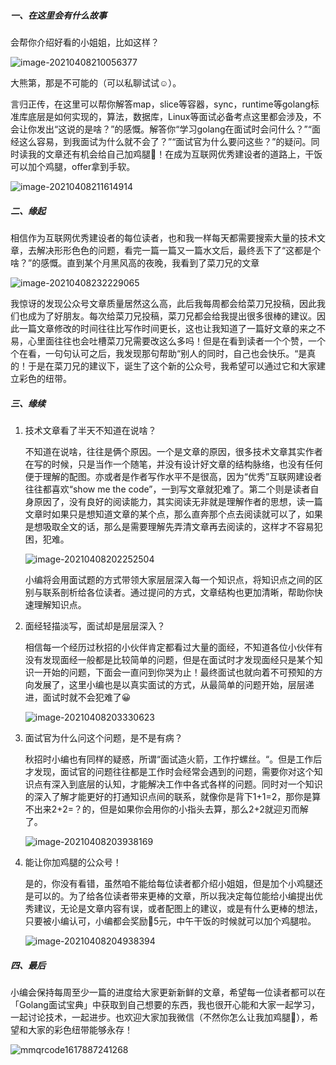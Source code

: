 ##### 一、在这里会有什么故事

会帮你介绍好看的小姐姐，比如这样？

![image-20210408210056377](image-20210408210056377.png)

大熊第，那是不可能的（可以私聊试试☺️）。

言归正传，在这里可以帮你解答map，slice等容器，sync，runtime等golang标准库底层是如何实现的，算法，数据库，Linux等面试必备考点这里都会涉及，不会让你发出“这说的是啥？”的感慨。解答你“学习golang在面试时会问什么？”“面经这么容易，到我面试为什么就不会了？”“面试官为什么要问这些？”的疑问。同时读我的文章还有机会给自己加鸡腿🍗！在成为互联网优秀建设者的道路上，干饭可以加个鸡腿，offer拿到手软。

![image-20210408211614914](image-20210408211614914.png)

##### 二、缘起

相信作为互联网优秀建设者的每位读者，也和我一样每天都需要搜索大量的技术文章，去解决形形色色的问题，看完一篇一篇又一篇水文后，最终丢下了“这都是个啥？”的感慨。直到某个月黑风高的夜晚，我看到了菜刀兄的文章

![image-20210408232229065](image-20210408232229065.png)

我惊讶的发现公众号文章质量居然这么高，此后我每周都会给菜刀兄投稿，因此我们也成为了好朋友。每次给菜刀兄投稿，菜刀兄都会给我提出很多很棒的建议。因此一篇文章修改的时间往往比写作时间更长，这也让我知道了一篇好文章的来之不易，心里面往往也会吐槽菜刀兄需要改这么多吗！但是在看到读者一个个赞，一个个在看，一句句认可之后，我发现那句帮助“别人的同时，自己也会快乐。“是真的！于是在菜刀兄的建议下，诞生了这个新的公众号，我希望可以通过它和大家建立彩色的纽带。

##### 三、缘续

1. 技术文章看了半天不知道在说啥？

   不知道在说啥，往往是俩个原因。一个是文章的原因，很多技术文章其实作者在写的时候，只是当作一个随笔，并没有设计好文章的结构脉络，也没有任何便于理解的配图。亦或者是作者写作水平不是很高，因为“优秀”互联网建设者往往都喜欢“show me the code”，一到写文章就犯难了。第二个则是读者自身原因了，没有良好的阅读能力，其实阅读无非就是理解作者的思想，读一篇文章时如果只是想知道文章的某个点，那么直奔那个点去阅读就可以了，如果是想吸取全文的话，那么是需要理解先弄清文章再去阅读的，这样才不容易犯困，犯难。

   ![image-20210408202252504](image-20210408202252504.png)

   小编将会用面试题的方式带领大家层层深入每一个知识点，将知识点之间的区别与联系剖析给各位读者。通过提问的方式，文章结构也更加清晰，帮助你快速理解知识点。

2. 面经轻描淡写，面试却是层层深入？

   相信每一个经历过秋招的小伙伴肯定都看过大量的面经，不知道各位小伙伴有没有发现面经一般都是比较简单的问题，但是在面试时才发现面经只是某个知识一开始的问题，下面会一直问到你哭为止！最终面试也就向着不可预知的方向发展了，这里小编也是以真实面试的方式，从最简单的问题开始，层层递进，面试时就不会犯难了😀

   ![image-20210408203330623](image-20210408203330623.png)

3. 面试官为什么问这个问题，是不是有病？

   秋招时小编也有同样的疑惑，所谓“面试造火箭，工作拧螺丝。“。但是工作后才发现，面试官的问题往往都是工作时会经常会遇到的问题，需要你对这个知识点有深入到底层的认知，才能解决工作中各式各样的问题。同时对一个知识的深入了解才能更好的打通知识点间的联系，就像你是背下1+1=2，那你是算不出来2+2=？的，但是如果你会用你的小指头去算，那么2+2就迎刃而解了。

   ![image-20210408203938169](image-20210408203938169.png)

4. 能让你加鸡腿的公众号！

   是的，你没有看错，虽然咱不能给每位读者都介绍小姐姐，但是加个小鸡腿还是可以的。为了给各位读者带来更棒的文章，所以我决定每位能给小编提出优秀建议，无论是文章内容有误，或者配图上的建议，或是有什么更棒的想法，只要被小编认可，小编都会奖励🧧5元，中午干饭的时候就可以加个鸡腿啦。

   ![image-20210408204938394](image-20210408204938394.png)

##### 四、最后

小编会保持每周至少一篇的进度给大家更新新鲜的文章，希望每一位读者都可以在「Golang面试宝典」中获取到自己想要的东西，我也很开心能和大家一起学习，一起讨论技术，一起进步。也欢迎大家加我微信（不然你怎么让我加鸡腿😤），希望和大家的彩色纽带能够永存！

![mmqrcode1617887241268](mmqrcode1617887241268.png)